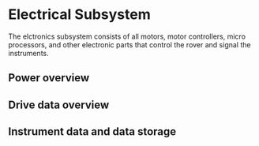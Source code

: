 # Electrical Subsystem

The elctronics subsystem consists of all motors, motor controllers, micro processors, and other electronic parts that control the rover and signal the instruments.

## Power overview

## Drive data overview

## Instrument data and data storage